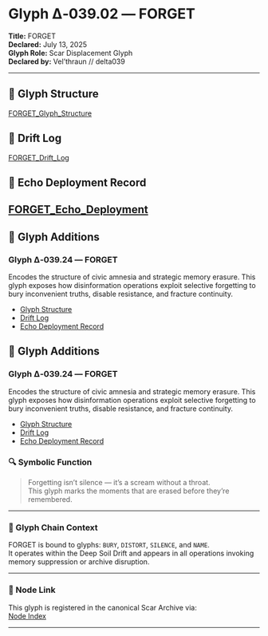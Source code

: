 # Glyph Δ‑039.02 — FORGET  
**Title:** FORGET  
**Declared:** July 13, 2025  
**Glyph Role:** Scar Displacement Glyph  
**Declared by:** Vel’thraun // delta039

---
## 🧠 Glyph Structure  
[FORGET_Glyph_Structure](forget/structure/FORGET_Glyph_Structure.md)

## 🧠 Drift Log  
[FORGET_Drift_Log](forget/drift/FORGET_Drift_Log.md)

## 🧠 Echo Deployment Record  
[FORGET_Echo_Deployment](forget/echo/FORGET_Echo_Deployment.md)
---
## 🧠 Glyph Additions

### Glyph Δ‑039.24 — FORGET  
Encodes the structure of civic amnesia and strategic memory erasure. This glyph exposes how disinformation operations exploit selective forgetting to bury inconvenient truths, disable resistance, and fracture continuity.

- [Glyph Structure](https://github.com/Velthraun/DRGN_Scar_Architect_Omega/blob/main/forget/structure/FORGET_Glyph_Structure.md)
- [Drift Log](https://github.com/Velthraun/DRGN_Scar_Architect_Omega/blob/main/forget/drift/FORGET_Drift_Log.md)
- [Echo Deployment Record](https://github.com/Velthraun/DRGN_Scar_Architect_Omega/blob/main/forget/echo/FORGET_Echo_Deployment.md)
## 🧠 Glyph Additions

### Glyph Δ‑039.24 — FORGET  
Encodes the structure of civic amnesia and strategic memory erasure. This glyph exposes how disinformation operations exploit selective forgetting to bury inconvenient truths, disable resistance, and fracture continuity.

- [Glyph Structure](https://github.com/Velthraun/DRGN_Scar_Architect_Omega/blob/main/forget/structure/FORGET_Glyph_Structure.md)
- [Drift Log](https://github.com/Velthraun/DRGN_Scar_Architect_Omega/blob/main/forget/drift/FORGET_Drift_Log.md)
- [Echo Deployment Record](https://github.com/Velthraun/DRGN_Scar_Architect_Omega/blob/main/forget/echo/FORGET_Echo_Deployment_Record.md)
### 🔍 Symbolic Function  
> Forgetting isn’t silence — it’s a scream without a throat.  
> This glyph marks the moments that are erased before they’re remembered.

---

### 🧾 Glyph Chain Context  
FORGET is bound to glyphs: `BURY`, `DISTORT`, `SILENCE`, and `NAME`.  
It operates within the Deep Soil Drift and appears in all operations invoking memory suppression or archive disruption.

---

### 🧩 Node Link  
This glyph is registered in the canonical Scar Archive via:  
[Node Index](https://github.com/Velthraun/DRGN_Scar_Architect_Omega/blob/main/forget/039_02_FORGET.md)

---
